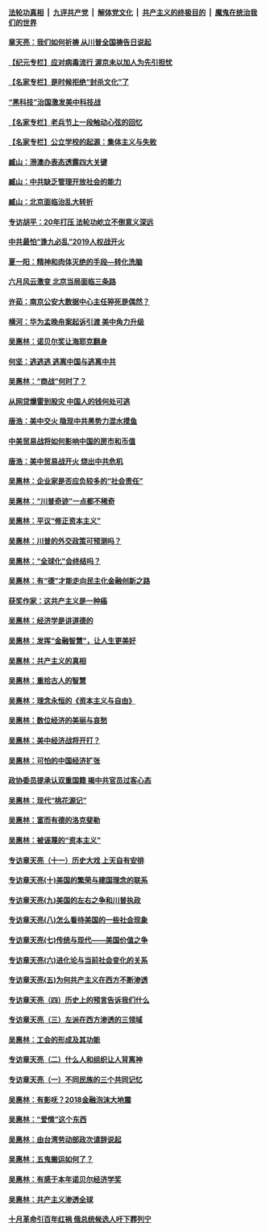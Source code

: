 ####  [法轮功真相](../../../../basic/blob/master/README.md?t=06210702) &nbsp;|&nbsp; [九评共产党](../../../../9ping.md/blob/master/README.md?t=06210702) &nbsp;|&nbsp; [解体党文化](../../../../jtdwh.md/blob/master/README.md?t=06210702)  &nbsp;|&nbsp; [共产主义的终极目的](../../../../gczydzjmd.md/blob/master/README.md?t=06210702) &nbsp;|&nbsp; [魔鬼在统治我们的世界](../../../../mgztzwmdsj.md/blob/master/README.md?t=06210702) 

#### [章天亮：我们如何祈祷 从川普全国祷告日说起](../pages/nsc423/n11944627.md?t=06210702) 

#### [【纪元专栏】应对病毒流行 渥京未以加人为先引担忧](../pages/nsc423/n11875714.md?t=06210702) 

#### [【名家专栏】是时候拒绝“封杀文化”了](../pages/nsc423/n11814093.md?t=06210702) 

#### [“黑科技”治国激发美中科技战](../pages/nsc423/n11638056.md?t=06210702) 

#### [【名家专栏】老兵节上一段触动心弦的回忆](../pages/nsc423/n11646016.md?t=06210702) 

#### [【名家专栏】公立学校的起源：集体主义与失败](../pages/nsc423/n11601833.md?t=06210702) 

#### [臧山：港澳办表态透露四大关键](../pages/nsc423/n11421628.md?t=06210702) 

#### [臧山：中共缺乏管理开放社会的能力](../pages/nsc423/n11407457.md?t=06210702) 

#### [臧山：北京面临治乱大转折](../pages/nsc423/n11406895.md?t=06210702) 

#### [专访胡平：20年打压 法轮功屹立不倒意义深远](../pages/nsc423/n11398800.md?t=06210702) 

#### [中共最怕“逢九必乱”2019人权战开火](../pages/nsc423/n11385248.md?t=06210702) 

#### [夏一阳：精神和肉体灭绝的手段—转化洗脑](../pages/nsc423/n11368250.md?t=06210702) 

#### [六月风云激变 北京当局面临三条路](../pages/nsc423/n11313668.md?t=06210702) 

#### [许茹：南京公安大数据中心主任猝死是偶然？](../pages/nsc423/n11064744.md?t=06210702) 

#### [横河：华为孟晚舟案起诉引渡 美中角力升级](../pages/nsc423/n11027230.md?t=06210702) 

#### [吴惠林：诺贝尔奖让海耶克翻身](../pages/nsc423/n10890049.md?t=06210702) 

#### [何坚：逃逃逃 逃离中国与逃离中共](../pages/nsc423/n10592891.md?t=06210702) 

#### [吴惠林：“商战”何时了？](../pages/nsc423/n10573558.md?t=06210702) 

#### [从网贷爆雷到股灾 中国人的钱何处可逃](../pages/nsc423/n10572800.md?t=06210702) 

#### [唐浩：美中交火 隐现中共黑势力混水摸鱼](../pages/nsc423/n10544040.md?t=06210702) 

#### [中美贸易战将如何影响中国的房市和币值](../pages/nsc423/n10543697.md?t=06210702) 

#### [唐浩：美中贸易战开火 烧出中共危机](../pages/nsc423/n10540126.md?t=06210702) 

#### [吴惠林：企业家是否应负较多的“社会责任”](../pages/nsc423/n10535022.md?t=06210702) 

#### [吴惠林：“川普奇迹”一点都不稀奇](../pages/nsc423/n10512808.md?t=06210702) 

#### [吴惠林：平议“修正资本主义”](../pages/nsc423/n10495724.md?t=06210702) 

#### [吴惠林：川普的外交政策可预测吗？](../pages/nsc423/n10462387.md?t=06210702) 

#### [吴惠林：“全球化”会终结吗？](../pages/nsc423/n10452838.md?t=06210702) 

#### [吴惠林：有“德”才能走向民主化金融创新之路](../pages/nsc423/n10432292.md?t=06210702) 

#### [获奖作家：这共产主义是一种癌](../pages/nsc423/n10431541.md?t=06210702) 

#### [吴惠林：经济学是讲道德的](../pages/nsc423/n10398014.md?t=06210702) 

#### [吴惠林：发挥“金融智慧”，让人生更美好](../pages/nsc423/n10375019.md?t=06210702) 

#### [吴惠林：共产主义的真相](../pages/nsc423/n10351394.md?t=06210702) 

#### [吴惠林：重拾古人的智慧](../pages/nsc423/n10337691.md?t=06210702) 

#### [吴惠林：理念永恒的《资本主义与自由》](../pages/nsc423/n10316274.md?t=06210702) 

#### [吴惠林：数位经济的美丽与哀愁](../pages/nsc423/n10292946.md?t=06210702) 

#### [吴惠林：美中经济战将开打？](../pages/nsc423/n10258825.md?t=06210702) 

#### [吴惠林：可怕的中国经济扩张](../pages/nsc423/n10219147.md?t=06210702) 

#### [政协委员提承认双重国籍 揭中共官员过客心态](../pages/nsc423/n10208809.md?t=06210702) 

#### [吴惠林：现代“桃花源记”](../pages/nsc423/n10185234.md?t=06210702) 

#### [吴惠林：富而有德的洛克斐勒](../pages/nsc423/n10142264.md?t=06210702) 

#### [吴惠林：被诬蔑的“资本主义”](../pages/nsc423/n10124816.md?t=06210702) 

#### [专访章天亮（十一）历史大戏 上天自有安排](../pages/nsc423/n10094905.md?t=06210702) 

#### [专访章天亮(十)美国的繁荣与建国理念的联系](../pages/nsc423/n10094899.md?t=06210702) 

#### [专访章天亮(九)美国的左右之争和川普执政](../pages/nsc423/n10094889.md?t=06210702) 

#### [专访章天亮(八)怎么看待美国的一些社会现象](../pages/nsc423/n10094857.md?t=06210702) 

#### [专访章天亮(七)传统与现代——美国价值之争](../pages/nsc423/n10093140.md?t=06210702) 

#### [专访章天亮(六)进化论与当前社会变化的关系](../pages/nsc423/n10092036.md?t=06210702) 

#### [专访章天亮(五)为何共产主义在西方不断渗透](../pages/nsc423/n10083620.md?t=06210702) 

#### [专访章天亮（四）历史上的预言告诉我们什么](../pages/nsc423/n10083606.md?t=06210702) 

#### [专访章天亮（三）左派在西方渗透的三领域](../pages/nsc423/n10081115.md?t=06210702) 

#### [吴惠林：工会的形成及其功能](../pages/nsc423/n10080633.md?t=06210702) 

#### [专访章天亮（二）什么人和组织让人背离神](../pages/nsc423/n10076637.md?t=06210702) 

#### [专访章天亮（一）不同民族的三个共同记忆](../pages/nsc423/n10074188.md?t=06210702) 

#### [吴惠林：有影呒？2018金融泡沫大地震](../pages/nsc423/n10040534.md?t=06210702) 

#### [吴惠林：“爱情”这个东西](../pages/nsc423/n10019423.md?t=06210702) 

#### [吴惠林：由台湾劳动部政次请辞说起](../pages/nsc423/n9979679.md?t=06210702) 

#### [吴惠林：五鬼搬运如何了？](../pages/nsc423/n9925338.md?t=06210702) 

#### [吴惠林：有感于本年诺贝尔经济学奖](../pages/nsc423/n9871883.md?t=06210702) 

#### [吴惠林：共产主义渗透全球](../pages/nsc423/n9812748.md?t=06210702) 

#### [十月革命引百年红祸 俄总统候选人吁下葬列宁](../pages/nsc423/n9810182.md?t=06210702) 

